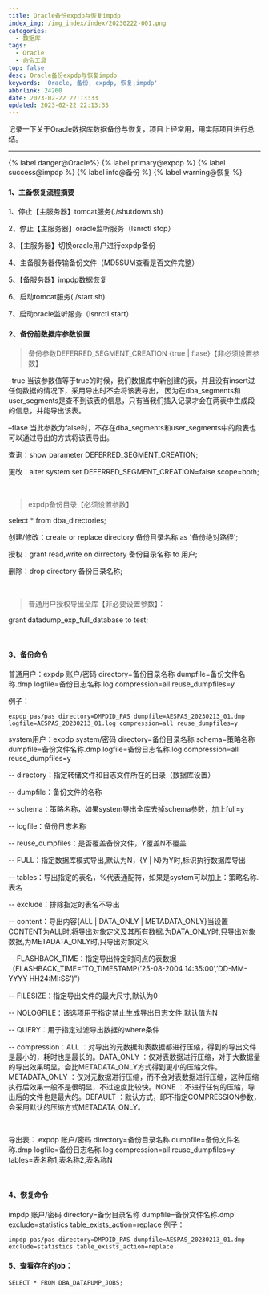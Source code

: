```yaml
---
title: Oracle备份expdp与恢复impdp
index_img: /img_index/index/20230222-001.png
categories:
  - 数据库
tags:
  - Oracle
  - 命令工具
top: false
desc: Oracle备份expdp与恢复impdp
keywords: 'Oracle, 备份, expdp, 恢复,impdp'
abbrlink: 24260
date: 2023-02-22 22:13:33
updated: 2023-02-22 22:13:33
---
```


记录一下关于Oracle数据库数据备份与恢复，项目上经常用，用实际项目进行总结。

<!--more-->

<hr />

{% label danger@Oracle%} {% label primary@expdp %} {% label success@impdp %} {% label info@备份 %} {% label warning@恢复 %}

#### 1、主备恢复流程摘要

1、停止【主服务器】tomcat服务(./shutdown.sh)

2、停止【主服务器】oracle监听服务（lsnrctl stop）

3、【主服务器】切换oracle用户进行expdp备份

4、主备服务器传输备份文件（MD5SUM查看是否文件完整）

5、【备服务器】impdp数据恢复

6、启动tomcat服务(./start.sh)

7、启动oracle监听服务（lsnrctl start）

#### 2、备份前数据库参数设置

> 备份参数DEFERRED_SEGMENT_CREATION {true | flase}【非必须设置参数】

–true 当该参数值等于true的时候，我们数据库中新创建的表，并且没有insert过任何数据的情况下，采用导出时不会将该表导出， 因为在dba_segments和user_segments是查不到该表的信息，只有当我们插入记录才会在两表中生成段的信息，并能导出该表。

–flase 当此参数为false时，不存在dba_segments和user_segments中的段表也可以通过导出的方式将该表导出。

查询：show parameter DEFERRED_SEGMENT_CREATION;

更改：alter system set DEFERRED_SEGMENT_CREATION=false scope=both;

﻿

> expdp备份目录【必须设置参数】

select * from dba_directories;

创建/修改：create or replace directory 备份目录名称 as '备份绝对路径';

授权：grant read,write on dirrectory 备份目录名称 to 用户;

删除：drop directory 备份目录名称;

﻿

> 普通用户授权导出全库【非必要设置参数】：

grant datadump_exp_full_database to test;

﻿

#### 3、备份命令

普通用户：expdp 账户/密码 directory=备份目录名称 dumpfile=备份文件名称.dmp logfile=备份日志名称.log compression=all reuse_dumpfiles=y

例子：
```
expdp pas/pas directory=DMPDID_PAS dumpfile=AESPAS_20230213_01.dmp logfile=AESPAS_20230213_01.log compression=all reuse_dumpfiles=y
```

system用户：expdp system/密码 directory=备份目录名称 schema=策略名称 dumpfile=备份文件名称.dmp logfile=备份日志名称.log compression=all reuse_dumpfiles=y


-- directory：指定转储文件和日志文件所在的目录（数据库设置）

-- dumpfile：备份文件的名称

-- schema：策略名称，如果system导出全库去掉schema参数，加上full=y

-- logfile：备份日志名称

-- reuse_dumpfiles：是否覆盖备份文件，Y覆盖N不覆盖

-- FULL：指定数据库模式导出,默认为N，{Y | N}为Y时,标识执行数据库导出

-- tables：导出指定的表名，%代表通配符，如果是system可以加上：策略名称.表名

-- exclude：排除指定的表名不导出

-- content：导出内容{ALL | DATA_ONLY | METADATA_ONLY}当设置CONTENT为ALL时,将导出对象定义及其所有数据.为DATA_ONLY时,只导出对象数据,为METADATA_ONLY时,只导出对象定义

-- FLASHBACK_TIME：指定导出特定时间点的表数据（FLASHBACK_TIME=“TO_TIMESTAMP(’25-08-2004 14:35:00’,’DD-MM-YYYY HH24:MI:SS’)”）

-- FILESIZE：指定导出文件的最大尺寸,默认为0

-- NOLOGFILE：该选项用于指定禁止生成导出日志文件,默认值为N

-- QUERY：用于指定过滤导出数据的where条件

-- compression：ALL ：对导出的元数据和表数据都进行压缩，得到的导出文件是最小的，耗时也是最长的。DATA_ONLY ：仅对表数据进行压缩，对于大数据量的导出效果明显，会比METADATA_ONLY方式得到更小的压缩文件。METADATA_ONLY ：仅对元数据进行压缩，而不会对表数据进行压缩，这种压缩执行后效果一般不是很明显，不过速度比较快。NONE ：不进行任何的压缩，导出后的文件也是最大的。DEFAULT ：默认方式，即不指定COMPRESSION参数，会采用默认的压缩方式METADATA_ONLY。

﻿

导出表：
expdp 账户/密码 directory=备份目录名称 dumpfile=备份文件名称.dmp logfile=备份日志名称.log compression=all reuse_dumpfiles=y tables=表名称1,表名称2,表名称N

﻿

#### 4、恢复命令
impdp 账户/密码 directory=备份目录名称 dumpfile=备份文件名称.dmp exclude=statistics table_exists_action=replace
例子：
```
impdp pas/pas directory=DMPDID_PAS dumpfile=AESPAS_20230213_01.dmp exclude=statistics table_exists_action=replace
```

#### 5、查看存在的job：

```
SELECT * FROM DBA_DATAPUMP_JOBS;
```
